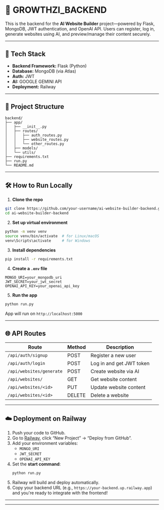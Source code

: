 # 🧠 GROWTHZI_BACKEND

This is the backend for the **AI Website Builder** project—powered by Flask, MongoDB, JWT authentication, and OpenAI API. Users can register, log in, generate websites using AI, and preview/manage their content securely.

---

## 🚀 Tech Stack

- **Backend Framework:** Flask (Python)
- **Database:** MongoDB (via Atlas)
- **Auth:** JWT
- **AI:** GOOGLE GEMINI API
- **Deployment:** Railway

---

## 📁 Project Structure

```
backend/
├── app/
│   ├── __init__.py
│   ├── routes/
│   │   ├── auth_routes.py
│   │   ├── website_routes.py
│   │   └── other_routes.py
│   ├── models/
│   └── utils/
├── requirements.txt
├── run.py
└── README.md
```

---

## 🛠️ How to Run Locally

1. **Clone the repo**

```bash
git clone https://github.com/your-username/ai-website-builder-backend.git
cd ai-website-builder-backend
```

2. **Set up virtual environment**

```bash
python -m venv venv
source venv/bin/activate  # for Linux/macOS
venv\Scripts\activate     # for Windows
```

3. **Install dependencies**

```bash
pip install -r requirements.txt
```

4. **Create a `.env` file**

```
MONGO_URI=your_mongodb_uri
JWT_SECRET=your_jwt_secret
OPENAI_API_KEY=your_openai_api_key
```

5. **Run the app**

```bash
python run.py
```

App will run on `http://localhost:5000`

---

## 🌐 API Routes

| Route                   | Method | Description                   |
|------------------------   |--------|-------------------------------|
| `/api/auth/signup`        | POST   | Register a new user           |
| `/api/auth/login`         | POST   | Log in and get JWT token      |
| `/api/websites/generate`  | POST   | Create website via AI         |
| `/api/websites/`          | GET    | Get website content           |
| `/api/websites/<id>`      | PUT    | Update website content        |
| `/api/websites/<id>`      | DELETE | Delete a website              |

---

## ☁️ Deployment on Railway

1. Push your code to GitHub.
2. Go to [Railway](https://railway.app/), click “New Project” → “Deploy from GitHub”.
3. Add your environment variables:
   - `MONGO_URI`
   - `JWT_SECRET`
   - `OPENAI_API_KEY`
4. Set the **start command**:
   ```bash
   python run.py
   ```
5. Railway will build and deploy automatically.
6. Copy your backend URL (e.g., `https://your-backend.up.railway.app`) and you're ready to integrate with the frontend!

---


---
